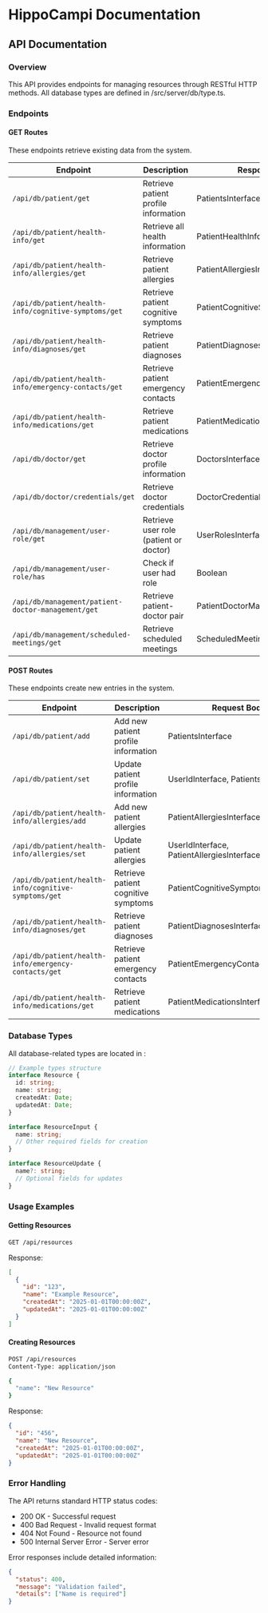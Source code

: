 # HippoCampi Documentation

## API Documentation

### Overview
This API provides endpoints for managing resources through RESTful HTTP methods. All database types are defined in /src/server/db/type.ts.

### Endpoints

#### GET Routes
These endpoints retrieve existing data from the system.

| Endpoint | Description | Response Type |
| --- | --- | --- |
| `/api/db/patient/get` | Retrieve patient profile information | PatientsInterface |
| `/api/db/patient/health-info/get` | Retrieve all health information | PatientHealthInformationInterface |
| `/api/db/patient/health-info/allergies/get` | Retrieve patient allergies | PatientAllergiesInterface[] |
| `/api/db/patient/health-info/cognitive-symptoms/get` | Retrieve patient cognitive symptoms | PatientCognitiveSymptomsInterface[] |
| `/api/db/patient/health-info/diagnoses/get` | Retrieve patient diagnoses | PatientDiagnosesInterface[] |
| `/api/db/patient/health-info/emergency-contacts/get` | Retrieve patient emergency contacts | PatientEmergencyContactsInterface[] |
| `/api/db/patient/health-info/medications/get` | Retrieve patient medications | PatientMedicationsInterface[] |
| `/api/db/doctor/get` | Retrieve doctor profile information | DoctorsInterface |
| `/api/db/doctor/credentials/get` | Retrieve doctor credentials | DoctorCredentialsInterface |
| `/api/db/management/user-role/get` | Retrieve user role (patient or doctor) | UserRolesInterface |
| `/api/db/management/user-role/has` | Check if user had role | Boolean |
| `/api/db/management/patient-doctor-management/get` | Retrieve patient-doctor pair | PatientDoctorManagementInterface[] |
| `/api/db/management/scheduled-meetings/get` | Retrieve scheduled meetings | ScheduledMeetingsInterface[] |

#### POST Routes
These endpoints create new entries in the system.

| Endpoint | Description | Request Body | Response Type |
| --- | --- | --- | --- |
| `/api/db/patient/add` | Add new patient profile information | PatientsInterface | PatientsInterface |
| `/api/db/patient/set` | Update patient profile information | UserIdInterface, PatientsInterface | PatientsInterface |
| `/api/db/patient/health-info/allergies/add` | Add new patient allergies | PatientAllergiesInterface | PatientAllergiesInterface |
| `/api/db/patient/health-info/allergies/set` | Update patient allergies | UserIdInterface, PatientAllergiesInterface | PatientAllergiesInterface |
| `/api/db/patient/health-info/cognitive-symptoms/get` | Retrieve patient cognitive symptoms | PatientCognitiveSymptomsInterface[] |
| `/api/db/patient/health-info/diagnoses/get` | Retrieve patient diagnoses | PatientDiagnosesInterface[] |
| `/api/db/patient/health-info/emergency-contacts/get` | Retrieve patient emergency contacts | PatientEmergencyContactsInterface[] |
| `/api/db/patient/health-info/medications/get` | Retrieve patient medications | PatientMedicationsInterface[] |

### Database Types
All database-related types are located in 
:

```typescript
// Example types structure
interface Resource {
  id: string;
  name: string;
  createdAt: Date;
  updatedAt: Date;
}

interface ResourceInput {
  name: string;
  // Other required fields for creation
}

interface ResourceUpdate {
  name?: string;
  // Optional fields for updates
}
```

### Usage Examples

#### Getting Resources
```bash
GET /api/resources
```

Response:
```json
[
  {
    "id": "123",
    "name": "Example Resource",
    "createdAt": "2025-01-01T00:00:00Z",
    "updatedAt": "2025-01-01T00:00:00Z"
  }
]
```

#### Creating Resources
```bash
POST /api/resources
Content-Type: application/json

{
  "name": "New Resource"
}
```

Response:
```json
{
  "id": "456",
  "name": "New Resource",
  "createdAt": "2025-01-01T00:00:00Z",
  "updatedAt": "2025-01-01T00:00:00Z"
}
```

### Error Handling
The API returns standard HTTP status codes:

* 200 OK - Successful request
* 400 Bad Request - Invalid request format
* 404 Not Found - Resource not found
* 500 Internal Server Error - Server error

Error responses include detailed information:
```json
{
  "status": 400,
  "message": "Validation failed",
  "details": ["Name is required"]
}
```